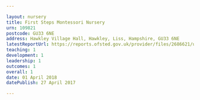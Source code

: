 ```yaml
---

layout: nursery
title: First Steps Montessori Nursery
urn: 109821
postcode: GU33 6NE
address: Hawkley Village Hall, Hawkley, Liss, Hampshire, GU33 6NE
latestReportUrl: https://reports.ofsted.gov.uk/provider/files/2686621/urn/109821.pdf
teaching: 1
development: 1
leadership: 1
outcomes: 1
overall: 1
date: 01 April 2018 
datePublish: 27 April 2017

---
```

